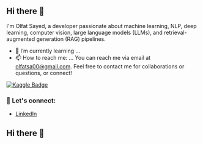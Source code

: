 ## Hi there 👋

I'm Olfat Sayed, a developer passionate about machine learning, NLP, deep learning, computer vision, large language models (LLMs), and retrieval-augmented generation (RAG) pipelines.
- 🌱 I’m currently learning ...
- 📫 How to reach me: ...
You can reach me via email at [olfatsa00@gmail.com](mailto:your.email@gmail.com). Feel free to contact me for collaborations or questions, or connect!

[![Kaggle Badge](https://img.shields.io/badge/Kaggle-Profile-blue?style=flat&logo=kaggle)](https://www.kaggle.com/olfatsyed)


### 💬 Let's connect:
- [LinkedIn](https://linkedin.com/in/(https://www.linkedin.com/in/olfat-sayed-bb9763223/))

<!--
**OlfatSeid/OlfatSeid** is a ✨ _special_ ✨ repository because its `README.md` (this file) appears on your GitHub profile.

Here are some ideas to get you started:

- 🔭 I’m currently working on ...
- 🌱 I’m currently learning ...
- 👯 I’m looking to collaborate on ...
- 🤔 I’m looking for help with ...
- 💬 Ask me about ...
- 📫 How to reach me: ...
- 😄 Pronouns: ...
- ⚡ Fun fact: ...
-->
## Hi there 👋

<!--
**OlfatSeid/OlfatSeid** is a ✨ _special_ ✨ repository because its `README.md` (this file) appears on your GitHub profile.

I'm Olfat Sayed, a developer passionate about machine learning, NLP, deep learning, computer vision, large language models (LLMs), and retrieval-augmented generation (RAG) pipelines.
- 🌱 I’m currently learning ...

- 📫 How to reach me: ...[olfatsa00@gmail.com](mailto:your.email@gmail.com).
You can reach me via email at [your.email@gmail.com](mailto:your.email@gmail.com). Feel free to contact me for collaborations or questions, or connect!





- Django web applications

### 📊 You can find me on Kaggle!

[![Kaggle Badge](https://img.shields.io/badge/Kaggle-Profile-blue?style=flat&logo=kaggle)](https://www.kaggle.com/olfatsyed)



---
<!--
**Check out my repositories below 👇*
